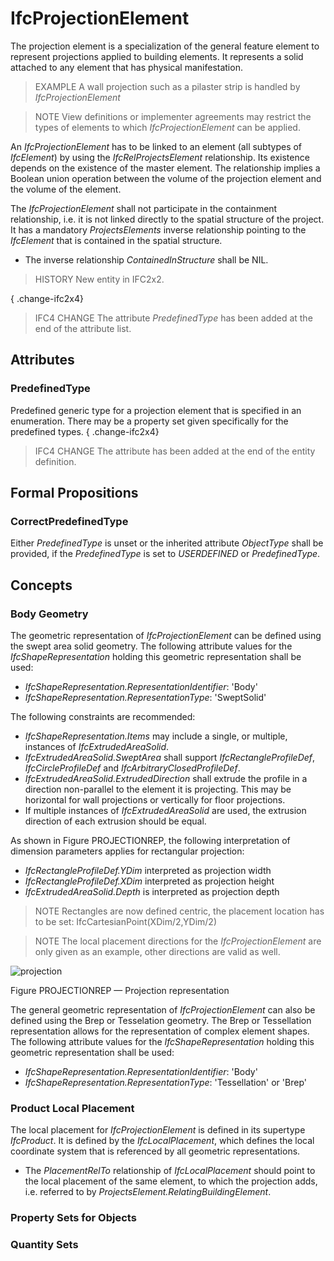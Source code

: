 # IfcProjectionElement

The projection element is a specialization of the general feature element to represent projections applied to building elements. It represents a solid attached to any element that has physical manifestation.

> EXAMPLE  A wall projection such as a pilaster strip is handled by _IfcProjectionElement_

> NOTE  View definitions or implementer agreements may restrict the types of elements to which _IfcProjectionElement_ can be applied.

An _IfcProjectionElement_ has to be linked to an element (all subtypes of _IfcElement_) by using the _IfcRelProjectsElement_ relationship. Its existence depends on the existence of the master element. The relationship implies a Boolean union operation between the volume of the projection element and the volume of the element.

The _IfcProjectionElement_ shall not participate in the containment relationship, i.e. it is not linked directly to the spatial structure of the project. It has a mandatory _ProjectsElements_ inverse relationship pointing to the _IfcElement_ that is contained in the spatial structure.

* The inverse relationship _ContainedInStructure_ shall be NIL.

> HISTORY  New entity in IFC2x2.

{ .change-ifc2x4}
> IFC4 CHANGE  The attribute _PredefinedType_ has been added at the end of the attribute list.

## Attributes

### PredefinedType
Predefined generic type for a projection element that is specified in an enumeration. There may be a property set given specifically for the predefined types.
{ .change-ifc2x4}
> IFC4 CHANGE The attribute has been added at the end of the entity definition.

## Formal Propositions

### CorrectPredefinedType
Either _PredefinedType_ is unset or the inherited attribute _ObjectType_ shall be provided, if the _PredefinedType_ is set to _USERDEFINED_ or _PredefinedType_.

## Concepts

### Body Geometry

The geometric representation of _IfcProjectionElement_ can be defined using the swept area solid geometry. The following attribute values for the _IfcShapeRepresentation_ holding this geometric representation shall be used:

* _IfcShapeRepresentation.RepresentationIdentifier_: 'Body'
* _IfcShapeRepresentation.RepresentationType_: 'SweptSolid'

The following constraints are recommended:

* _IfcShapeRepresentation.Items_ may include a single, or multiple, instances of _IfcExtrudedAreaSolid_.
* _IfcExtrudedAreaSolid.SweptArea_ shall support _IfcRectangleProfileDef_, _IfcCircleProfileDef_ and _IfcArbitraryClosedProfileDef_.
* _IfcExtrudedAreaSolid.ExtrudedDirection_ shall extrude the profile in a direction non-parallel to the element it is projecting. This may be horizontal for wall projections or vertically for floor projections.
* If multiple instances of _IfcExtrudedAreaSolid_ are used, the extrusion direction of each extrusion should be equal.

As shown in Figure PROJECTIONREP, the following interpretation of dimension parameters applies for rectangular projection:

* _IfcRectangleProfileDef.YDim_ interpreted as projection width
* _IfcRectangleProfileDef.XDim_ interpreted as projection height
* _IfcExtrudedAreaSolid.Depth_ is interpreted as projection depth

> NOTE  Rectangles are now defined centric, the placement location has to be set: IfcCartesianPoint(XDim/2,YDim/2)

> NOTE  The local placement directions for the _IfcProjectionElement_ are only given as an example, other directions are valid as well.

![projection](../../../../figures/ifcprojectionelement-layout1.png )

Figure PROJECTIONREP &mdash; Projection representation

The general geometric representation of _IfcProjectionElement_ can also be defined using the Brep or Tesselation geometry. The Brep or Tessellation representation allows for the representation of complex element shapes. The following attribute values for the _IfcShapeRepresentation_ holding this geometric representation shall be used:

* _IfcShapeRepresentation.RepresentationIdentifier_: 'Body'
* _IfcShapeRepresentation.RepresentationType_: 'Tessellation' or 'Brep'

### Product Local Placement

The local placement for _IfcProjectionElement_ is defined in its supertype _IfcProduct_. It is defined by the _IfcLocalPlacement_, which defines the local coordinate system that is referenced by all geometric representations.

* The _PlacementRelTo_ relationship of _IfcLocalPlacement_ should point to the local placement of the same element, to which the projection adds, i.e. referred to by _ProjectsElement.RelatingBuildingElement_.

### Property Sets for Objects



### Quantity Sets



